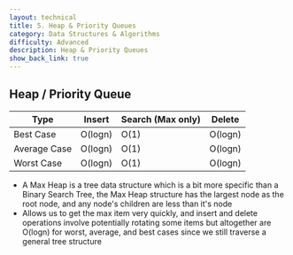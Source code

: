 ```yaml
---
layout: technical
title: 5. Heap & Priority Queues
category: Data Structures & Algorithms
difficulty: Advanced
description: Heap & Priority Queues
show_back_link: true
---
```


## Heap / Priority Queue
|Type        | Insert     | Search (Max only)     | Delete     |
|------------|------------|------------|------------|
|Best Case   | O(logn)       | O(1)       | O(logn)       |
|Average Case| O(logn)    | O(1)       | O(logn)    |
|Worst Case  | O(logn)       | O(1)       | O(logn)       |

- A Max Heap is a tree data structure which is a bit more specific than a Binary Search Tree, the Max Heap structure has the largest node as the root node, and any node's children are less than it's node
- Allows us to get the max item very quickly, and insert and delete operations involve potentially rotating some items but altogether are O(logn) for worst, average, and best cases since we still traverse a general tree structure
